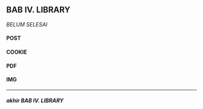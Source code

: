 ## BAB IV. LIBRARY

_BELUM SELESAI_

#### POST

#### COOKIE

#### PDF

#### IMG

---
##### akhir BAB IV. LIBRARY